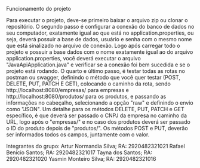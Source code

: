 Funcionamento do projeto

Para executar o projeto, deve-se primeiro baixar o arquivo zip ou clonar o repositório.
O segundo passo é configurar a conexão do banco de dados no seu computador, exatamente igual ao que está no application.properties, ou seja, deverá possuir a base de dados, usuário e senha com o mesmo nome que está sinalizado no arquivo de conexão.
Logo após carregar todo o projeto e possuir a base dados com o nome exatamente igual ao do arquivo application.properties, você deverá executar o arquivo "JavaApiApplication.java" e verificar se a conexão foi bem sucedida e se o projeto está rodando.
O quarto e último passo, é testar todas as rotas no postman ou swagger, definindo o método que você quer testar (POST, DELETE, PUT, PATCH E GET), colocando o caminho da rota, sendo http://localhost:8080/empresas/ para empresas e http://localhost:8080/produtos/ para os produtos, e passando as informações no cabeçalho, selecionando a opção "raw" e definindo o envio como "JSON".
Um detalhe para os métodos DELETE, PUT, PATCH e GET específico, é que deverá ser passado o CNPJ da empresa no caminho da URL, logo após o "empresas/" e no caso dos  produtos deverá ser passado o ID do produto depois de "produtos/".
Os métodos POST e PUT, deverão ser informados todos os campos, juntamente com o valor.


Integrantes do grupo:
Artur Normandia Silva; RA: 2920482321021
Rafael Benício Santos; RA: 2920482321017
Tayna dos Santos; RA: 2920482321020
Yasmin Monteiro Silva; RA: 2920482321016
